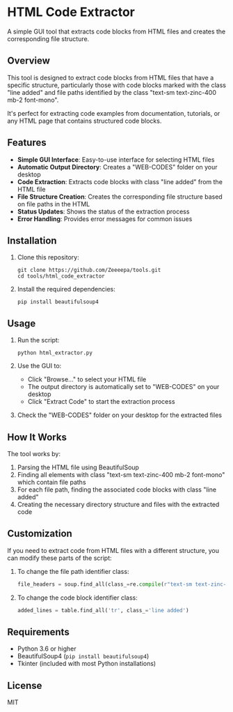 # HTML Code Extractor

A simple GUI tool that extracts code blocks from HTML files and creates the corresponding file structure.

## Overview

This tool is designed to extract code blocks from HTML files that have a specific structure, particularly those with code blocks marked with the class "line added" and file paths identified by the class "text-sm text-zinc-400 mb-2 font-mono".

It's perfect for extracting code examples from documentation, tutorials, or any HTML page that contains structured code blocks.

## Features

- **Simple GUI Interface**: Easy-to-use interface for selecting HTML files
- **Automatic Output Directory**: Creates a "WEB-CODES" folder on your desktop
- **Code Extraction**: Extracts code blocks with class "line added" from the HTML file
- **File Structure Creation**: Creates the corresponding file structure based on file paths in the HTML
- **Status Updates**: Shows the status of the extraction process
- **Error Handling**: Provides error messages for common issues

## Installation

1. Clone this repository:
   ```
   git clone https://github.com/Zeeeepa/tools.git
   cd tools/html_code_extractor
   ```

2. Install the required dependencies:
   ```
   pip install beautifulsoup4
   ```

## Usage

1. Run the script:
   ```
   python html_extractor.py
   ```

2. Use the GUI to:
   - Click "Browse..." to select your HTML file
   - The output directory is automatically set to "WEB-CODES" on your desktop
   - Click "Extract Code" to start the extraction process

3. Check the "WEB-CODES" folder on your desktop for the extracted files

## How It Works

The tool works by:

1. Parsing the HTML file using BeautifulSoup
2. Finding all elements with class "text-sm text-zinc-400 mb-2 font-mono" which contain file paths
3. For each file path, finding the associated code blocks with class "line added"
4. Creating the necessary directory structure and files with the extracted code

## Customization

If you need to extract code from HTML files with a different structure, you can modify these parts of the script:

1. To change the file path identifier class:
   ```python
   file_headers = soup.find_all(class_=re.compile(r"text-sm text-zinc-400 mb-2 font-mono"))
   ```

2. To change the code block identifier class:
   ```python
   added_lines = table.find_all('tr', class_='line added')
   ```

## Requirements

- Python 3.6 or higher
- BeautifulSoup4 (`pip install beautifulsoup4`)
- Tkinter (included with most Python installations)

## License

MIT
